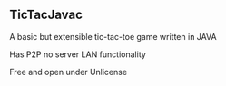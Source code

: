  TicTacJavac
---
A basic but extensible tic-tac-toe game written in JAVA

Has P2P no server LAN functionality

Free and open under Unlicense
